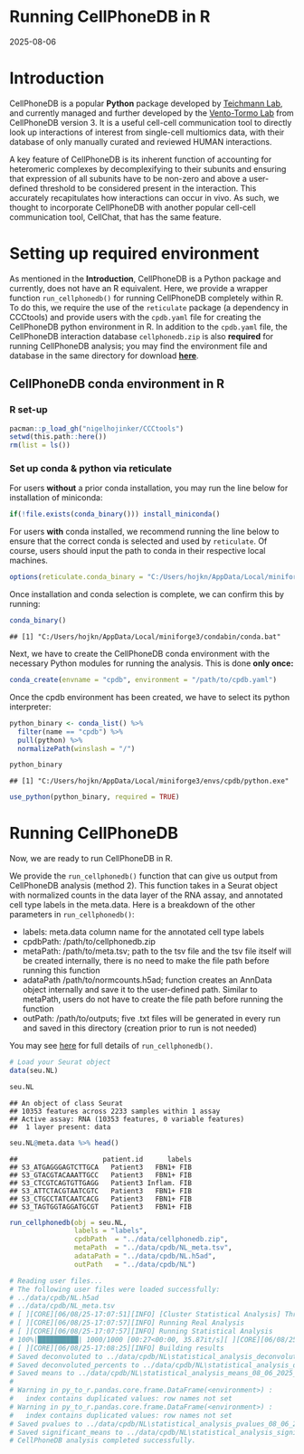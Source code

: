 Running CellPhoneDB in R
================
2025-08-06

# Introduction

CellPhoneDB is a popular **Python** package developed by [Teichmann
Lab](https://www.teichlab.org/), and currently managed and further
developed by the [Vento-Tormo Lab](https://ventolab.org/) from
CellPhoneDB version 3. It is a useful cell-cell communication tool to
directly look up interactions of interest from single-cell multiomics
data, with their database of only manually curated and reviewed HUMAN
interactions.

A key feature of CellPhoneDB is its inherent function of accounting for
heteromeric complexes by decomplexifying to their subunits and ensuring
that expression of all subunits have to be non-zero and above a
user-defined threshold to be considered present in the interaction. This
accurately recapitulates how interactions can occur in vivo. As such, we
thought to incorporate CellPhoneDB with another popular cell-cell
communication tool, CellChat, that has the same feature.

# Setting up required environment

As mentioned in the **Introduction**, CellPhoneDB is a Python package
and currently, does not have an R equivalent. Here, we provide a wrapper
function `run_cellphonedb()` for running CellPhoneDB completely within
R. To do this, we require the use of the `reticulate` package (a
dependency in CCCtools) and provide users with the `cpdb.yaml` file for
creating the CellPhoneDB python environment in R. In addition to the
`cpdb.yaml` file, the CellPhoneDB interaction database `cellphonedb.zip`
is also **required** for running CellPhoneDB analysis; you may find the
environment file and database in the same directory for download
[**here**](../data/).

## CellPhoneDB conda environment in R

### R set-up

``` r
pacman::p_load_gh("nigelhojinker/CCCtools")
setwd(this.path::here())
rm(list = ls())
```

### Set up conda & python via reticulate

For users **without** a prior conda installation, you may run the line
below for installation of miniconda:

``` r
if(!file.exists(conda_binary())) install_miniconda()
```

For users **with** conda installed, we recommend running the line below
to ensure that the correct conda is selected and used by `reticulate`.
Of course, users should input the path to conda in their respective
local machines.

``` r
options(reticulate.conda_binary = "C:/Users/hojkn/AppData/Local/miniforge3/condabin/conda.bat")
```

Once installation and conda selection is complete, we can confirm this
by running:

``` r
conda_binary()
```

    ## [1] "C:/Users/hojkn/AppData/Local/miniforge3/condabin/conda.bat"

Next, we have to create the CellPhoneDB conda environment with the
necessary Python modules for running the analysis. This is done **only
once:**

``` r
conda_create(envname = "cpdb", environment = "/path/to/cpdb.yaml")
```

Once the cpdb environment has been created, we have to select its python
interpreter:

``` r
python_binary <- conda_list() %>%
  filter(name == "cpdb") %>%
  pull(python) %>%
  normalizePath(winslash = "/")

python_binary
```

    ## [1] "C:/Users/hojkn/AppData/Local/miniforge3/envs/cpdb/python.exe"

``` r
use_python(python_binary, required = TRUE)
```

# Running CellPhoneDB

Now, we are ready to run CellPhoneDB in R.

We provide the `run_cellphonedb()` function that can give us output from
CellPhoneDB analysis (method 2). This function takes in a Seurat object
with normalized counts in the data layer of the RNA assay, and annotated
cell type labels in the meta.data. Here is a breakdown of the other
parameters in `run_cellphonedb()`:

- labels: meta.data column name for the annotated cell type labels
- cpdbPath: /path/to/cellphonedb.zip
- metaPath: /path/to/meta.tsv; path to the tsv file and the tsv file
  itself will be created internally, there is no need to make the file
  path before running this function
- adataPath /path/to/normcounts.h5ad; function creates an AnnData object
  internally and save it to the user-defined path. Similar to metaPath,
  users do not have to create the file path before running the function
- outPath: /path/to/outputs; five .txt files will be generated in every
  run and saved in this directory (creation prior to run is not needed)

You may see [here](../R/run_cellphonedb.R) for full details of
`run_cellphonedb()`.

``` r
# Load your Seurat object
data(seu.NL)

seu.NL
```

    ## An object of class Seurat 
    ## 10353 features across 2233 samples within 1 assay 
    ## Active assay: RNA (10353 features, 0 variable features)
    ##  1 layer present: data

``` r
seu.NL@meta.data %>% head()
```

    ##                     patient.id      labels
    ## S3_ATGAGGGAGTCTTGCA   Patient3   FBN1+ FIB
    ## S3_GTACGTACAAATTGCC   Patient3   FBN1+ FIB
    ## S3_CTCGTCAGTGTTGAGG   Patient3 Inflam. FIB
    ## S3_ATTCTACGTAATCGTC   Patient3   FBN1+ FIB
    ## S3_CTGCCTATCAATCACG   Patient3   FBN1+ FIB
    ## S3_TAGTGGTAGGATGCGT   Patient3   FBN1+ FIB

``` r
run_cellphonedb(obj = seu.NL,
                labels = "labels",
                cpdbPath  = "../data/cellphonedb.zip",
                metaPath  = "../data/cpdb/NL_meta.tsv",
                adataPath = "../data/cpdb/NL.h5ad",
                outPath   = "../data/cpdb/NL")

# Reading user files...
# The following user files were loaded successfully:
# ../data/cpdb/NL.h5ad
# ../data/cpdb/NL_meta.tsv
# [ ][CORE][06/08/25-17:07:51][INFO] [Cluster Statistical Analysis] Threshold:0.1 Iterations:1000 Debug-seed:-1 Threads:4 Precision:3
# [ ][CORE][06/08/25-17:07:57][INFO] Running Real Analysis
# [ ][CORE][06/08/25-17:07:57][INFO] Running Statistical Analysis
# 100%|██████████| 1000/1000 [00:27<00:00, 35.87it/s][ ][CORE][06/08/25-17:08:25][INFO] Building Pvalues result
# [ ][CORE][06/08/25-17:08:25][INFO] Building results
# Saved deconvoluted to ../data/cpdb/NL\statistical_analysis_deconvoluted_08_06_2025_170825.txt
# Saved deconvoluted_percents to ../data/cpdb/NL\statistical_analysis_deconvoluted_percents_08_06_2025_170825.txt
# Saved means to ../data/cpdb/NL\statistical_analysis_means_08_06_2025_170825.txt
# 
# Warning in py_to_r.pandas.core.frame.DataFrame(<environment>) :
#   index contains duplicated values: row names not set
# Warning in py_to_r.pandas.core.frame.DataFrame(<environment>) :
#   index contains duplicated values: row names not set
# Saved pvalues to ../data/cpdb/NL\statistical_analysis_pvalues_08_06_2025_170825.txt
# Saved significant_means to ../data/cpdb/NL\statistical_analysis_significant_means_08_06_2025_170825.txt
# CellPhoneDB analysis completed successfully.
```
